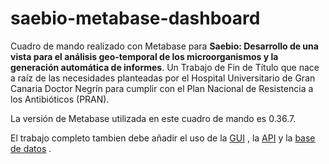 # saebio-metabase-dashboard
Cuadro de mando realizado con Metabase para **Saebio: Desarrollo de una vista para el análisis geo-temporal de los microorganismos y la generación automática de informes**. Un Trabajo de Fin de Título que nace a raíz de las necesidades planteadas por el Hospital Universitario de Gran Canaria Doctor Negrín para cumplir con el Plan Nacional de Resistencia a los Antibióticos (PRAN).

La versión de Metabase utilizada en este cuadro de mando es 0.36.7.

El trabajo completo tambien debe añadir el uso de la [GUI](https://github.com/WaruRobaina/saebio-gui.git) , la [API](https://github.com/WaruRobaina/Saebio-data-API.git) y la [base de datos](https://github.com/WaruRobaina/saebio-database.git) .
